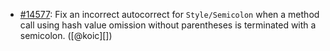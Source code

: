 * [#14577](https://github.com/rubocop/rubocop/pull/14577): Fix an incorrect autocorrect for `Style/Semicolon` when a method call using hash value omission without parentheses is terminated with a semicolon. ([@koic][])
